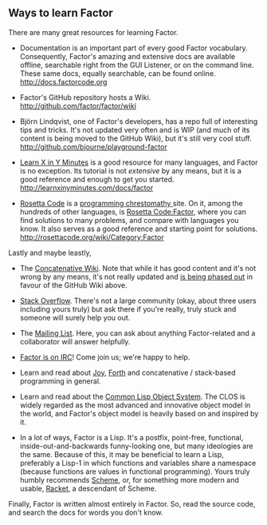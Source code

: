## Ways to learn Factor

There are many great resources for learning Factor.

* Documentation is an important part of every good Factor vocabulary. Consequently, Factor's amazing and extensive docs are available offline, searchable right from the GUI Listener, or on the command line. These same docs, equally searchable, can be found online. <br /> <http://docs.factorcode.org>

* Factor's GitHub repository hosts a Wiki. <br /> <http://github.com/factor/factor/wiki>

* Björn Lindqvist, one of Factor's developers, has a repo full of interesting tips and tricks. It's not updated very often and is WIP (and much of its content is being moved to the GitHub Wiki), but it's still very cool stuff. <br /> <http://github.com/bjourne/playground-factor>

* [Learn X in Y Minutes](http://learnxinyminutes.com) is a good resource for many languages, and Factor is no exception. Its tutorial is not *extensive* by any means, but it is a good reference and enough to get you started. <br /> <http://learnxinyminutes.com/docs/factor>

* [Rosetta Code](http://rosettacode.org/wiki/Rosetta_Code) is a [programming chrestomathy ](https://en.wikipedia.org/wiki/Chrestomathy) site. On it, among the hundreds of other languages, is [Rosetta Code:Factor](https://rosettacode.org/wiki/Category:Factor), where you can find solutions to many problems, and compare with languages you know. It also serves as a good reference and starting point for solutions. <br /> <http://rosettacode.org/wiki/Category:Factor>

Lastly and maybe leastly,

* The [Concatenative Wiki](http://www.concatenative.org/wiki/view/Factor). Note that while it has good content and it's not wrong by any means, it's not really updated and [is being phased out](https://github.com/factor/factor/issues/706) in favour of the GitHub Wiki above.

* [Stack Overflow](http://stackoverflow.com/questions/tagged/factor-lang). There's not a large community (okay, about three users including yours truly) but ask there if you're really, truly stuck and someone will surely help you out.

* The [Mailing List](http://concatenative.org/wiki/view/Factor/Mailing%20list). Here, you can ask about anything Factor-related and a collaborator will answer helpfully.

* [Factor is on IRC](http://concatenative.org/wiki/view/Concatenative%20IRC%20channel)! Come join us; we're happy to help.

* Learn and read about [Joy](http://enwp.org/Joy_%28programming_language%29), [Forth](http://enwp.org/Forth_%28programming_language%29) and concatenative / stack-based programming in general.

* Learn and read about the [Common Lisp Object System](http://enwp.org/Common_Lisp_Object_System). The CLOS is widely regarded as the most advanced and innovative object model in the world, and Factor's object model is heavily based on and inspired by it.

* In a lot of ways, Factor is a Lisp. It's a postfix, point-free, functional, inside-out-and-backwards funny-looking one, but many ideologies are the same. Because of this, it may be beneficial to learn a Lisp, preferably a Lisp-1 in which functions and variables share a namespace (because functions are values in functional programming). Yours truly humbly recommends [Scheme](http://schemers.org), or, for something more modern and usable, [Racket](http://racket-lang.org), a descendant of Scheme.

Finally, Factor is written almost entirely in Factor. So, read the source code, and search the docs for words you don't know.
